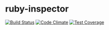 # ruby-inspector

[![Build Status](https://travis-ci.org/tcdl-utn/ruby-inspector.svg?branch=master)](https://travis-ci.org/tcdl-utn/ruby-inspector)
[![Code Climate](https://codeclimate.com/github/tcdl-utn/ruby-inspector/badges/gpa.svg)](https://codeclimate.com/github/tcdl-utn/ruby-inspector)
[![Test Coverage](https://codeclimate.com/github/tcdl-utn/ruby-inspector/badges/coverage.svg)](https://codeclimate.com/github/tcdl-utn/ruby-inspector/coverage)
